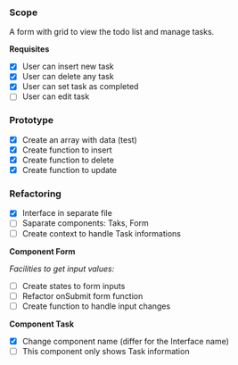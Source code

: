 ### Scope

A form with grid to view the todo list and manage tasks.

**Requisites**

- [x] User can insert new task
- [x] User can delete any task
- [x] User can set task as completed
- [ ] User can edit task

### Prototype

- [x] Create an array with data (test)
- [x] Create function to insert
- [x] Create function to delete
- [x] Create function to update

### Refactoring

- [x] Interface in separate file
- [ ] Saparate components: Taks, Form
- [ ] Create context to handle Task informations

**Component Form**

_Facilities to get input values:_

- [ ] Create states to form inputs
- [ ] Refactor onSubmit form function
- [ ] Create function to handle input changes

**Component Task**

- [x] Change component name (differ for the Interface name)
- [ ] This component only shows Task information
